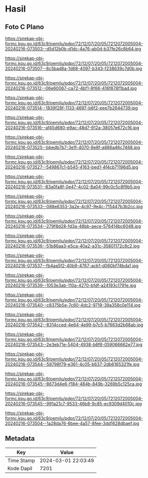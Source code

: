 # Hasil

## Foto C Plano

https://sirekap-obj-formc.kpu.go.id/63c9/pemilu/pdpr/72/12/07/20/05/7212072005004-20240216-073503--d5d12b0b-d1dc-4a76-ab0d-b37fe26c6b64.jpg

https://sirekap-obj-formc.kpu.go.id/63c9/pemilu/pdpr/72/12/07/20/05/7212072005004-20240216-073507--8c5bad8a-1d68-4097-b343-f238639c7d0b.jpg

https://sirekap-obj-formc.kpu.go.id/63c9/pemilu/pdpr/72/12/07/20/05/7212072005004-20240216-073512--06e60087-ca72-4bf1-8f66-416f878f1bad.jpg

https://sirekap-obj-formc.kpu.go.id/63c9/pemilu/pdpr/72/12/07/20/05/7212072005004-20240216-073514--1839f28f-1133-4697-b6f2-eee7b2644739.jpg

https://sirekap-obj-formc.kpu.go.id/63c9/pemilu/pdpr/72/12/07/20/05/7212072005004-20240216-073516--af45d680-e9ac-48d7-912a-38057e672c16.jpg

https://sirekap-obj-formc.kpu.go.id/63c9/pemilu/pdpr/72/12/07/20/05/7212072005004-20240216-073525--bbedb7b7-3e1f-4070-8e8f-a886a46c7468.jpg

https://sirekap-obj-formc.kpu.go.id/63c9/pemilu/pdpr/72/12/07/20/05/7212072005004-20240216-073527--549867c1-b545-4163-bed1-4f4cb71196d5.jpg

https://sirekap-obj-formc.kpu.go.id/63c9/pemilu/pdpr/72/12/07/20/05/7212072005004-20240216-073531--83a0fa8f-0e47-4c02-8a04-99c0c5c8f9b5.jpg

https://sirekap-obj-formc.kpu.go.id/63c9/pemilu/pdpr/72/12/07/20/05/7212072005004-20240216-073533--088e6353-3a2e-4c97-9e4c-715447b3b2cc.jpg

https://sirekap-obj-formc.kpu.go.id/63c9/pemilu/pdpr/72/12/07/20/05/7212072005004-20240216-073534--279f8d28-fd3a-48bb-aece-576414bc6048.jpg

https://sirekap-obj-formc.kpu.go.id/63c9/pemilu/pdpr/72/12/07/20/05/7212072005004-20240216-073536--51b86aa3-e5ca-40a2-a31c-35801172c8c2.jpg

https://sirekap-obj-formc.kpu.go.id/63c9/pemilu/pdpr/72/12/07/20/05/7212072005004-20240216-073537--fb4aa5f2-40b9-4767-acb1-d060bf74bda1.jpg

https://sirekap-obj-formc.kpu.go.id/63c9/pemilu/pdpr/72/12/07/20/05/7212072005004-20240216-073539--1053e3ab-110a-4270-bfdf-a24193c1791e.jpg

https://sirekap-obj-formc.kpu.go.id/63c9/pemilu/pdpr/72/12/07/20/05/7212072005004-20240216-073540--c8375b5e-7c60-4dc2-9719-39a358c0e114.jpg

https://sirekap-obj-formc.kpu.go.id/63c9/pemilu/pdpr/72/12/07/20/05/7212072005004-20240216-073542--8314cced-4e64-4e99-b7c5-b7663d2b68ab.jpg

https://sirekap-obj-formc.kpu.go.id/63c9/pemilu/pdpr/72/12/07/20/05/7212072005004-20240216-073543--2e3eb71e-5404-4938-b6f6-059066662e77.jpg

https://sirekap-obj-formc.kpu.go.id/63c9/pemilu/pdpr/72/12/07/20/05/7212072005004-20240216-073544--58798f79-e361-4c05-b637-2db6165321fe.jpg

https://sirekap-obj-formc.kpu.go.id/63c9/pemilu/pdpr/72/12/07/20/05/7212072005004-20240216-073545--8673d4e6-f184-484b-849b-3269b5c125ca.jpg

https://sirekap-obj-formc.kpu.go.id/63c9/pemilu/pdpr/72/12/07/20/05/7212072005004-20240216-073545--991a21c7-9533-46b8-9c85-ec9309d4010c.jpg

https://sirekap-obj-formc.kpu.go.id/63c9/pemilu/pdpr/72/12/07/20/05/7212072005004-20240216-073504--1a28da76-6bee-4a57-8fee-3dd1628dbaef.jpg


## Metadata

| Key        | Value               |
| ---------- | ------------------- |
| Time Stamp | 2024-03-01 22:03:49 |
| Kode Dapil | 7201                |




